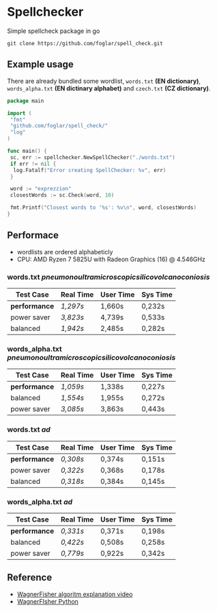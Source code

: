 # Spellchecker

Simple spellcheck package in go

```shell
git clone https://github.com/foglar/spell_check.git
```

## Example usage

There are already bundled some wordlist, `words.txt` **(EN dictionary)**, `words_alpha.txt` **(EN dictinary alphabet)** and `czech.txt` **(CZ dictionary)**.

```go
package main

import (
 "fmt"
 "github.com/foglar/spell_check/"
 "log"
)

func main() {
 sc, err := spellchecker.NewSpellChecker("./words.txt")
 if err != nil {
  log.Fatalf("Error creating SpellChecker: %v", err)
 }

 word := "exprezzion"
 closestWords := sc.Check(word, 10)

 fmt.Printf("Closest words to '%s': %v\n", word, closestWords)
}
```

## Performace

- wordlists are ordered alphabeticly
- CPU: AMD Ryzen 7 5825U with Radeon Graphics (16) @ 4.546GHz

### words.txt *pneumonoultramicroscopicsilicovolcanoconiosis*

| Test Case       | Real Time | User Time | Sys Time |
| --------------- | --------- | --------- | -------- |
| **performance** | *1,297s*  | 1,660s    | 0,232s   |
| power saver     | *3,823s*  | 4,739s    | 0,533s   |
| balanced        | *1,942s*  | 2,485s    | 0,282s   |

### words_alpha.txt *pneumonoultramicroscopicsilicovolcanoconiosis*

| Test Case       | Real Time | User Time | Sys Time |
| --------------- | --------- | --------- | -------- |
| **performance** | *1,059s*  | 1,338s    | 0,227s   |
| balanced        | *1,554s*  | 1,955s    | 0,272s   |
| power saver     | *3,085s*  | 3,863s    | 0,443s   |

### words.txt *ad*

| Test Case       | Real Time | User Time | Sys Time |
| --------------- | --------- | --------- | -------- |
| **performance** | *0,308s*  | 0,374s    | 0,151s   |
| power saver     | *0,322s*  | 0,368s    | 0,178s   |
| balanced        | *0,318s*  | 0,384s    | 0,145s   |

### words_alpha.txt *ad*

| Test Case       | Real Time | User Time | Sys Time |
| --------------- | --------- | --------- | -------- |
| **performance** | *0,331s*  | 0,371s    | 0,198s   |
| balanced        | *0,422s*  | 0,508s    | 0,258s   |
| power saver     | *0,779s*  | 0,922s    | 0,342s   |

## Reference

- [WagnerFisher algoritm explanation video](https://www.youtube.com/watch?v=d-Eq6x1yssU)
- [WagnerFIsher Python](https://github.com/b001io/wagner-fischer/tree/main)
